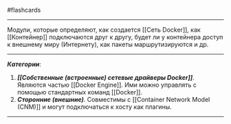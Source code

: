 #flashcards
***
Модули, которые определяют, как создается [[Сеть Docker]], как [[Контейнер]] подключаются друг к другу, будет ли у контейнера доступ к внешнему миру (Интернету), как пакеты маршрутизируются и др.
***
***Категории***:
1. ***[[Собственные (встроенные) сетевые драйверы Docker]]***.
	Являются частью [[Docker Engine]]. Ими можно управлять с помощью стандартных команд [[Docker]].
2. ***Сторонние (внешние)***.
	Совместимы с [[Container Network Model (CNM)]] и могут подключаться к хосту как плагины.
***
<!--SR:!2025-10-19,2,230-->
